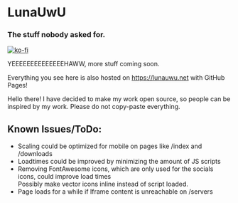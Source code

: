 # LunaUwU
### The stuff nobody asked for.
[![ko-fi](https://ko-fi.com/img/githubbutton_sm.svg)](https://ko-fi.com/L4L7DX3VR)

YEEEEEEEEEEEEEEHAWW, more stuff coming soon.

Everything you see here is also hosted on https://lunauwu.net with GitHub Pages!

Hello there! I have decided to make my work open source, so people can be inspired by my work.
Please do not copy-paste everything.


## Known Issues/ToDo:
* Scaling could be optimized for mobile on pages like /index and /downloads
* Loadtimes could be improved by minimizing the amount of JS scripts
* Removing FontAwesome icons, which are only used for the socials icons, could improve load times <br> Possibly make vector icons inline instead of script loaded.
* Page loads for a while if Iframe content is unreachable on /servers
